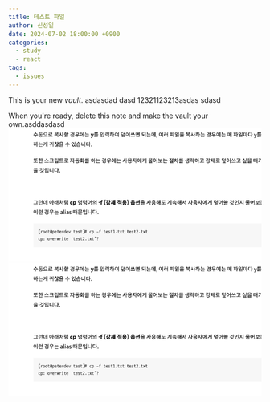 ```yaml
---
title: 테스트 파일
author: 신성일
date: 2024-07-02 18:00:00 +0900
categories:
  - study
  - react
tags:
  - issues
---
```



This is your new *vault*.    asdasdad   dasd 12321123213asdas sdasd

When you're ready, delete this note and make the vault your own.asddasdasd
![](/assets/images/Pasted%20image%2020240704110123.png)![](/assets/images/Pasted%20image%2020240704110124.png)

